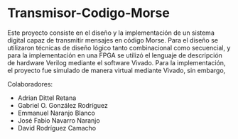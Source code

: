 # Transmisor-Codigo-Morse

Este proyecto consiste en el diseño y la implementación de un sistema digital capaz de transmitir mensajes en código Morse. Para el diseño se utilizaron técnicas de diseño lógico tanto combinacional como secuencial, y para la implementación en una FPGA se utilizó el lenguaje de descripción de hardware Verilog mediante el software Vivado. Para la implementación, el proyecto fue simulado de manera virtual mediante Vivado, sin embargo, 

Colaboradores:
- Adrian Dittel Retana
- Gabriel O. González Rodríguez
- Emmanuel Naranjo Blanco
- José Fabio Navarro Naranjo
- David Rodríguez Camacho
